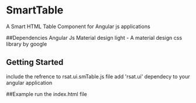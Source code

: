 # SmartTable
A Smart HTML Table Component for Angular js applications

##Dependencies
Angular Js
Material design light - A material design css library by google

## Getting Started
include the refrence to rsat.ui.smTable.js file
add 'rsat.ui' dependecy to your angular application

##Example
run the index.html file
